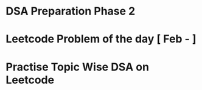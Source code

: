 # DSA Preparation Phase 2
# Leetcode Problem of the day [ Feb - ]
# Practise Topic Wise DSA on Leetcode
